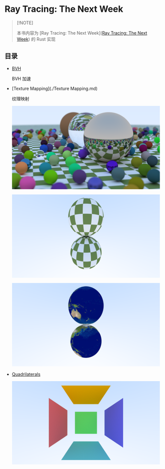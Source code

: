 # Ray Tracing: The Next Week

>  [!NOTE]
>
> 本书内容为 [Ray Tracing: The Next Week]([Ray Tracing: The Next Week](https://raytracing.github.io/books/RayTracingTheNextWeek.html)) 的 Rust 实现

## 目录

- [BVH](./BVH.md)

    BVH 加速
    
- [Texture Mapping](./Texture Mapping.md)

    纹理映射

    ![check-board](./assets/image-texture-mapping-checker-board.png)

    ![checker-uv.png](./assets/image-texture-mapping-checker-uv.png)

    ![image-texture-mapping](./assets/image-texture-mapping.png)
    
- [Quadrilaterals](./Quadrilaterals.md)

    ![quads-1](./assets/image-quads-1.png)